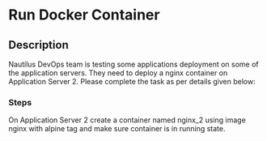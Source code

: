 # Run Docker Container

## Description

Nautilus DevOps team is testing some applications deployment on some of the application servers. They need to deploy a nginx container on Application Server 2. Please complete the task as per details given below:

### Steps

On Application Server 2 create a container named nginx_2 using image nginx with alpine tag and make sure container is in running state.
